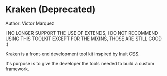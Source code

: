 Kraken (Deprecated)
======

Author: Victor Marquez

I NO LONGER SUPPORT THE USE OF EXTENDS, I DO NOT RECOMMEND USING THIS TOOLKIT EXCEPT FOR THE MIXINS, THOSE ARE STILL GOOD :)

Kraken is a front-end development tool kit inspired by Inuit CSS.

It's purpose is to give the developer the tools needed to build a custom framework.
